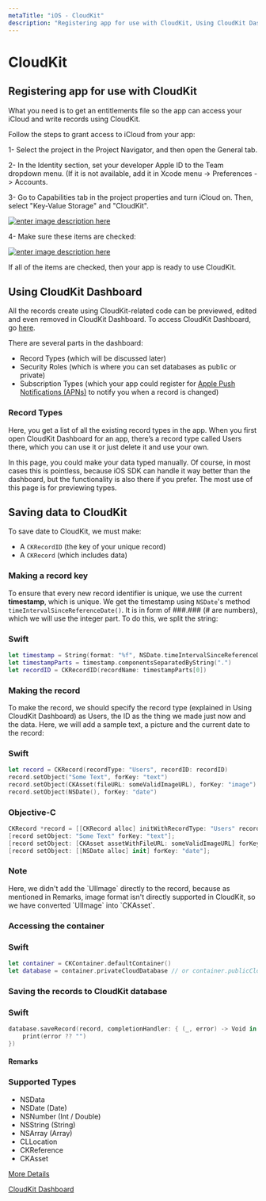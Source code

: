 ```yaml
---
metaTitle: "iOS - CloudKit"
description: "Registering app for use with CloudKit, Using CloudKit Dashboard, Saving data to CloudKit"
---
```


# CloudKit



## Registering app for use with CloudKit


What you need is to get an entitlements file so the app can access your iCloud and write records using CloudKit.

Follow the steps to grant access to iCloud from your app:

1- Select the project in the Project Navigator, and then open the General tab.

2- In the Identity section, set your developer Apple ID to the Team dropdown menu. (If it is not available, add it in Xcode menu -> Preferences -> Accounts.

3- Go to Capabilities tab in the project properties and turn iCloud on. Then, select "Key-Value Storage" and "CloudKit".

[<img src="http://i.stack.imgur.com/vQl0o.png" alt="enter image description here" />](http://i.stack.imgur.com/vQl0o.png)

4- Make sure these items are checked:

[<img src="http://i.stack.imgur.com/j1kzA.png" alt="enter image description here" />](http://i.stack.imgur.com/j1kzA.png)

If all of the items are checked, then your app is ready to use CloudKit.



## Using CloudKit Dashboard


All the records create using CloudKit-related code can be previewed, edited and even removed in CloudKit Dashboard. To access CloudKit Dashboard, go [here](https://icloud.developer.apple.com/dashboard/).

There are several parts in the dashboard:

- Record Types (which will be discussed later)
- Security Roles (which is where you can set databases as public or private)
- Subscription Types (which your app could register for [Apple Push Notifications (APNs)](http://stackoverflow.com/documentation/ios/3492/push-notifications#t=201608021042526985864) to notify you when a record is changed)

### Record Types

Here, you get a list of all the existing record types in the app. When you first open CloudKit Dashboard for an app,  there’s a record type called Users there, which you can use it or just delete it and use your own.

In this page, you could make your data typed manually. Of course, in most cases this is pointless, because iOS SDK can handle it way better than the dashboard, but the functionality is also there if you prefer. The most use of this page is for previewing types.



## Saving data to CloudKit


To save date to CloudKit, we must make:

- A `CKRecordID` (the key of your unique record)
- A `CKRecord` (which includes data)

### Making a record key

To ensure that every new record identifier is unique, we use the current **timestamp**, which  is unique. We get the timestamp using `NSDate`'s method `timeIntervalSinceReferenceDate()`. It is in form of ###.### (# are numbers), which we will use the integer part. To do this, we split the string:

### Swift

```swift
let timestamp = String(format: "%f", NSDate.timeIntervalSinceReferenceDate())
let timestampParts = timestamp.componentsSeparatedByString(".")
let recordID = CKRecordID(recordName: timestampParts[0])

```

### Making the record

To make the record, we should specify the record type (explained in Using CloudKit Dashboard) as Users, the ID as the thing we made just now and the data. Here, we will add a sample text, a picture and the current date to the record:

### Swift

```swift
let record = CKRecord(recordType: "Users", recordID: recordID)
record.setObject("Some Text", forKey: "text")
record.setObject(CKAsset(fileURL: someValidImageURL), forKey: "image")
record.setObject(NSDate(), forKey: "date")

```

### Objective-C

```swift
CKRecord *record = [[CKRecord alloc] initWithRecordType: "Users" recordID: recordID];
[record setObject: "Some Text" forKey: "text"];
[record setObject: [CKAsset assetWithFileURL: someValidImageURL] forKey: "image"];
[record setObject: [[NSDate alloc] init] forKey: "date"];

```

> 
<h3>Note</h3>
Here, we didn't add the `UIImage` directly to the record, because as mentioned in Remarks, image format isn't directly supported in CloudKit, so we have converted `UIImage` into `CKAsset`.


### Accessing the container

### Swift

```swift
let container = CKContainer.defaultContainer()
let database = container.privateCloudDatabase // or container.publicCloudDatabase

```

### Saving the records to CloudKit database

### Swift

```swift
database.saveRecord(record, completionHandler: { (_, error) -> Void in
    print(error ?? "")
})

```



#### Remarks


### Supported Types

- NSData
- NSDate (Date)
- NSNumber (Int / Double)
- NSString (String)
- NSArray (Array)
- CLLocation
- CKReference
- CKAsset

[More Details](http://developer.apple.com/cloudkit)

[CloudKit Dashboard](https://icloud.developer.apple.com/dashboard/)

